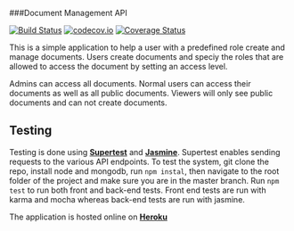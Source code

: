 ###Document Management API

[![Build Status](https://travis-ci.org/andela-ekupara/DcManFrontEnd.svg?branch=feature/fend-tests)](https://travis-ci.org/andela-ekupara/DcManFrontEnd)
[![codecov.io](https://codecov.io/github/andela-ekupara/DcManFrontEnd/coverage.svg?branch=feature/fend-tests)](https://codecov.io/github/andela-ekupara/DcManFrontEnd?branch=master)
[![Coverage Status](https://coveralls.io/repos/github/andela-ekupara/DcManFrontEnd/badge.svg?branch=master)](https://coveralls.io/github/andela-ekupara/DcManFrontEnd?branch=master)


This is a simple application to help a user with a predefined role create and manage documents. Users create documents and speciy the roles that are allowed to access the document by setting an access level. 

Admins can access all documents.
Normal users can access their documents as well as all public documents.
Viewers will only see public documents and can not create documents.


## Testing
Testing is done using [**Supertest**](https://www.npmjs.com/package/supertest) and [**Jasmine**](https://www.npmjs.com/package/jasmine). Supertest enables sending requests to the various API endpoints. 
To test the system, git clone the repo, install node and mongodb, run ``npm instal``, then navigate to the root folder of the project and make sure you are in the master branch. Run ``npm test`` to run both front and back-end tests. Front end tests are run with karma and mocha whereas back-end tests are run with jasmine.

The application is hosted online on [**Heroku**](http://dcman.herokuapp.com)
